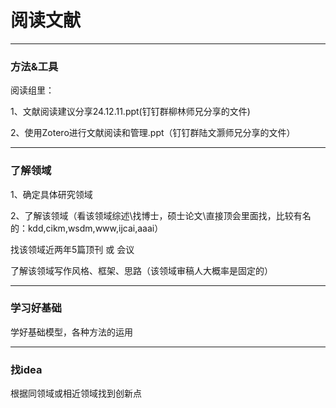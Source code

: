 # 阅读文献

---
### 方法&工具
   
阅读组里：

  1、文献阅读建议分享24.12.11.ppt(钉钉群柳林师兄分享的文件)
  
  2、使用Zotero进行文献阅读和管理.ppt（钉钉群陆文灏师兄分享的文件）

---

### 了解领域

   
1、确定具体研究领域

2、了解该领域（看该领域综述\找博士，硕士论文\直接顶会里面找，比较有名的：kdd,cikm,wsdm,www,ijcai,aaai）

找该领域近两年5篇顶刊 或 会议	

了解该领域写作风格、框架、思路（该领域审稿人大概率是固定的）

---

### 学习好基础
   
学好基础模型，各种方法的运用


---

### 找idea

   根据同领域或相近领域找到创新点
